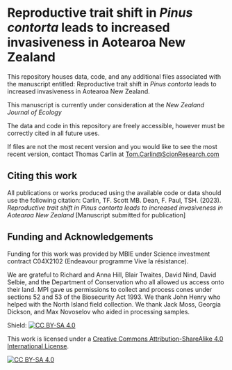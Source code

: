 # Reproductive trait shift in *Pinus contorta* leads to increased invasiveness in Aotearoa New Zealand

This repository houses data, code, and any additional files associated with the manuscript entitled: Reproductive trait shift in *Pinus contorta* leads to increased invasiveness in Aotearoa New Zealand.

This manuscript is currently under consideration at the *New Zealand Journal of Ecology*

The data and code in this repository are freely accessible, however must be correctly cited in all future uses.

If files are not the most recent version and you would like to see the most recent version, contact Thomas Carlin at Tom.Carlin@ScionResearch.com

## Citing this work

All publications or works produced using the available code or data should use the following citation:
Carlin, TF. Scott MB. Dean, F. Paul, TSH. (2023). *Reproductive trait shift in *Pinus contorta* leads to increased invasiveness in Aotearoa New Zealand* [Manuscript submitted for publication]

## Funding and Acknowledgements
Funding for this work was provided by MBIE under Science investment contract C04X2102 (Endeavour programme Vive la résistance).

We are grateful to Richard and Anna Hill, Blair Twaites, David Nind, David Selbie, and the Department of Conservation who all allowed us access onto their land. MPI gave us permissions to collect and process cones under sections 52 and 53 of the Biosecurity Act 1993. We thank John Henry who helped with the North Island field collection. We thank Jack Moss, Georgia Dickson, and Max Novoselov who aided in processing samples. 

Shield: [![CC BY-SA 4.0][cc-by-sa-shield]][cc-by-sa]

This work is licensed under a
[Creative Commons Attribution-ShareAlike 4.0 International License][cc-by-sa].

[![CC BY-SA 4.0][cc-by-sa-image]][cc-by-sa]

[cc-by-sa]: http://creativecommons.org/licenses/by-sa/4.0/
[cc-by-sa-image]: https://licensebuttons.net/l/by-sa/4.0/88x31.png
[cc-by-sa-shield]: https://img.shields.io/badge/License-CC%20BY--SA%204.0-lightgrey.svg

